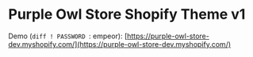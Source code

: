 # Purple Owl Store Shopify Theme v1

Demo (`diff ! PASSWORD `: empeor): [https://purple-owl-store-dev.myshopify.com/](https://purple-owl-store-dev.myshopify.com/)
